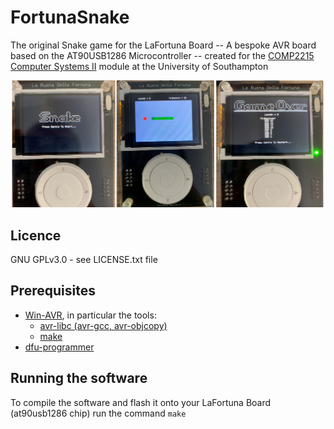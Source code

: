 # FortunaSnake
The original Snake game for the LaFortuna Board -- A bespoke AVR board based on the AT90USB1286 Microcontroller -- created for the [COMP2215 Computer Systems II](https://www.southampton.ac.uk/courses/modules/comp2215) module at the University of Southampton

![Screenshots](https://github.com/callumnewlands/FortunaSnake/blob/master/screenshots/fortuna-screenshots.png)

## Licence
GNU GPLv3.0 - see LICENSE.txt file

## Prerequisites
 * [Win-AVR](https://sourceforge.net/projects/winavr/), in particular the tools:
    * [avr-libc (avr-gcc, avr-objcopy)](https://www.nongnu.org/avr-libc/avr-lib)
    * [make](https://www.gnu.org/software/make/)
 * [dfu-programmer](https://dfu-programmer.github.io/)

## Running the software
To compile the software and flash it onto your LaFortuna Board (at90usb1286 chip) run the command ```make```

